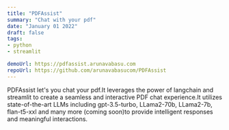 ```yaml
---
title: "PDFAssist"
summary: "Chat with your pdf"
date: "January 01 2022"
draft: false
tags:
- python
- streamlit 

demoUrl: https://pdfassist.arunavabasu.com
repoUrl: https://github.com/arunavabasucom/PDFAssist
---
```




PDFAssist let's you chat your pdf.It leverages the power of langchain and streamlit to create a seamless and interactive PDF chat experience.It utilizes state-of-the-art LLMs including gpt-3.5-turbo, LLama2-70b, LLama2-7b, flan-t5-xxl and many more (coming soon)to provide intelligent responses and meaningful interactions.

